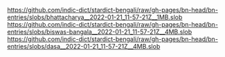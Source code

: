 https://github.com/indic-dict/stardict-bengali/raw/gh-pages/bn-head/bn-entries/slobs/bhattacharya__2022-01-21_11-57-21Z__1MB.slob  
https://github.com/indic-dict/stardict-bengali/raw/gh-pages/bn-head/bn-entries/slobs/biswas-bangala__2022-01-21_11-57-21Z__4MB.slob  
https://github.com/indic-dict/stardict-bengali/raw/gh-pages/bn-head/bn-entries/slobs/dasa__2022-01-21_11-57-21Z__4MB.slob  
